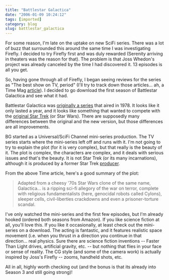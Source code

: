 ```yaml
---
title: "Battlestar Galactica"
date: "2006-01-09 10:24:12"
tags: [imported]
category: blog
slug: battlestar_galactica
---
```


For some reason, I'm late on the uptake on new SciFi series. There was a lot of buzz that surrounded this around the same time I was investigating Firefly. I decided to try Firefly first and was duly rewarded (Serenity arriving in theaters was the reason for that). The problem is that Joss Whedon's project was already canceled by the time I had discovered it. 13 episodes is all you get.

So, having gone through all of Firefly, I began seeing reviews for the series as "The best show on TV, period" (I'll try to track down those articles... ah, a Time Mag <a title="Best of 2005 - TV" href="https://www.time.com/time/arts/article/0,8599,1141640,00.html">article</a>). I decided to go download the first season of Battlestar Galactica and see what it had.

Battlestar Galactica was <a title="Battlestar Galactica - The Original Series" href="https://www.imdb.com/title/tt0076984/">originally a series</a> that aired in 1978. It looks like it only lasted a year, and it looks like something that wanted to compete with the <a title="Beam me up Scotty..." href="https://www.imdb.com/title/tt0076984/">original Star Trek</a> (or Star Wars). There are supposedly many differences between the original and the new version, but those differences are all improvements.

BG started as a Universal/SciFi Channel mini-series production. The TV series starts where the mini-series left off and runs with it. I'm not going to try to explain the plot (for it is very complex), but that really is the beauty of it. The plot is complex, the characters are complex, and it deals with serious issues and that's the beauty. It is not Star Trek (or its many incarnations), although it is produced by a former Star Trek <a title="Ronald Moore" href="https://www.imdb.com/name/nm0601822/">producer</a>.

From the above Time article, here's a good summary of the plot:

> Adapted from a cheesy '70s Star Wars clone of the same name, Galactica... is a ripping sci-fi allegory of the war on terror, complete with religious fundamentalists (here, genocidal robots called Cylons), sleeper cells, civil-liberties crackdowns and even a prisoner-torture scandal.

I've only watched the mini-series and the first few episodes, but I'm already hooked (ordered both seasons from Amazon). If you like science fiction at all, you'll love this. If you like it occasionally, at least check out the mini-series on a download. The acting is fantastic, and it features realistic space movement (i.e. when you thrust in a direction you continue in that direction... real physics. Sure there are science fiction inventions -- Faster Than Light drives, artificial gravity, etc. -- but nothing that flies in your face or sense of reality. The CG style (and some of the camera work) is actually inspired by Joss's Firefly -- zooms, handheld shots, etc.

All in all, highly worth checking out (and the bonus is that its already into Season 3 and still going strong)!
